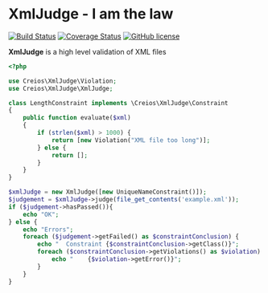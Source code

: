 # XmlJudge - I am the law

[![Build Status](https://travis-ci.org/creios/xmljudge.svg?branch=master)](https://travis-ci.org/creios/xmljudge)
[![Coverage Status](https://coveralls.io/repos/github/creios/xmljudge/badge.svg?branch=master)](https://coveralls.io/github/creios/xmljudge?branch=master)
[![GitHub license](https://img.shields.io/github/license/creios/xmljudge.svg)]()

**XmlJudge** is a high level validation of XML files

```php
<?php

use Creios\XmlJudge\Violation;
use Creios\XmlJudge\XmlJudge;

class LengthConstraint implements \Creios\XmlJudge\Constraint
{
    public function evaluate($xml)
    {
        if (strlen($xml) > 1000) {
            return [new Violation("XML file too long")];
        } else {
            return [];
        }
    }
}

$xmlJudge = new XmlJudge([new UniqueNameConstraint()]);
$judgement = $xmlJudge->judge(file_get_contents('example.xml'));
if ($judgement->hasPassed()){
    echo "OK";
} else {
    echo "Errors";
    foreach ($judgement->getFailed() as $constraintConclusion) {
        echo "  Constraint {$constraintConclusion->getClass()}";
        foreach ($constraintConclusion->getViolations() as $violation) {
            echo "    {$violation->getError()}";
        }
    }
}
```
